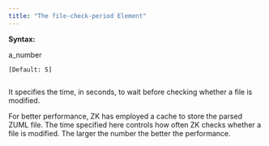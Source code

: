 ```yaml
---
title: "The file-check-period Element"
---
```


**Syntax:**

<file-check-period>a_number</file-check-period>  
`   `  
`[Default: 5]`  
`   `

It specifies the time, in seconds, to wait before checking whether a
file is modified.

For better performance, ZK has employed a cache to store the parsed ZUML
file. The time specified here controls how often ZK checks whether a
file is modified. The larger the number the better the performance.


